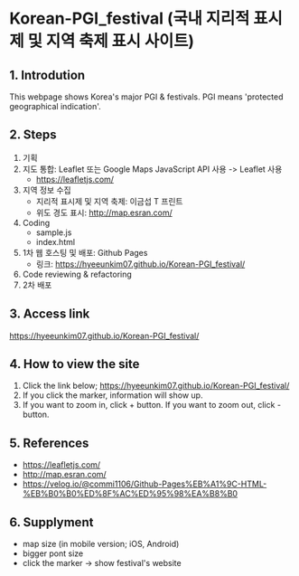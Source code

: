 # Korean-PGI_festival (국내 지리적 표시제 및 지역 축제 표시 사이트)

## 1. Introdution
This webpage shows Korea's major PGI & festivals. PGI means 'protected geographical indication'.

## 2. Steps
1) 기획
2) 지도 통합: Leaflet 또는 Google Maps JavaScript API 사용 -> Leaflet 사용
   - https://leafletjs.com/
3) 지역 정보 수집
   - 지리적 표시제 및 지역 축제: 이금섭 T 프린트
   - 위도 경도 표시: http://map.esran.com/
4) Coding
   - sample.js
   - index.html
5) 1차 웹 호스팅 및 배포: Github Pages 
   - 링크: https://hyeeunkim07.github.io/Korean-PGI_festival/
6) Code reviewing & refactoring
7) 2차 배포

## 3. Access link
https://hyeeunkim07.github.io/Korean-PGI_festival/

## 4. How to view the site
1) Click the link below;
https://hyeeunkim07.github.io/Korean-PGI_festival/
2) If you click the marker, information will show up.
3) If you want to zoom in, click + button. If you want to zoom out, click - button.

## 5. References
- https://leafletjs.com/
- http://map.esran.com/
- https://velog.io/@commi1106/Github-Pages%EB%A1%9C-HTML-%EB%B0%B0%ED%8F%AC%ED%95%98%EA%B8%B0

## 6. Supplyment
- map size (in mobile version; iOS, Android)
- bigger pont size
- click the marker -> show festival's website
